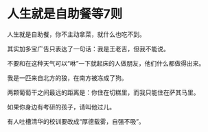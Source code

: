 # 人生就是自助餐等7则

人生就是自助餐，你不主动拿菜，就什么也吃不到。

其实加多宝广告只表达了一句话：我是王老吉，但我不能说。

不要和在这种天气可以“咻”一下就起床的人做朋友，他们什么都做得出来。

我是一匹来自北方的狼，在南方被冻成了狗。

两颗葡萄干之间最远的距离是：你住在切糕里，而我只能住在萨其马里。

如果你身边有考研的孩子，请叫他过儿。

有人吐槽清华的校训要改成“厚德载雾，自强不吸”。